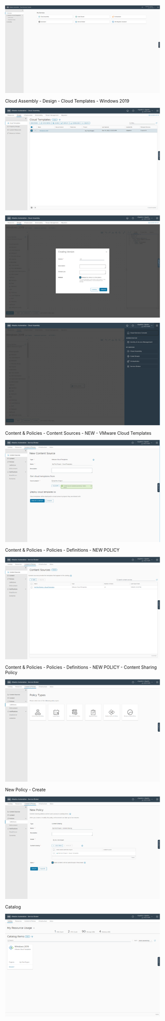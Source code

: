 ![image-20221116132240922](./assets/images/servicebroker/image-20221116132240922.png)

Cloud Assembly - Design - Cloud Templates - Windows 2019

![image-20221116131727627](./assets/images/servicebroker/image-20221116131727627.png)

![image-20221116152606327](./assets/images/servicebroker/image-20221116152606327.png)

![image-20221116152638632](./assets/images/servicebroker/image-20221116152638632.png)

Content & Policies - Content Sources - NEW - VMware Cloud Templates 

![image-20221116152710130](./assets/images/image-20221116152710130.png)

Content & Policies - Policies - Definitions - NEW POLICY

![image-20221116152739231](./assets/images/servicebroker/image-20221116152739231.png)

Content & Policies - Policies - Definitions - NEW POLICY - Content Sharing Policy

![image-20221116152800523](./assets/images/servicebroker/image-20221116152800523.png)

New Policy - Create

![image-20221116152822821](./assets/images/servicebroker/image-20221116152822821.png)

Catalog

![image-20221116152855561](./assets/images/servicebroker/image-20221116152855561.png)

